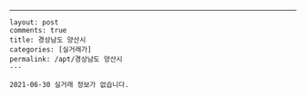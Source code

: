 ---
    layout: post
    comments: true
    title: 경상남도 양산시
    categories: [실거래가]
    permalink: /apt/경상남도 양산시
    ---

    2021-06-30 실거래 정보가 없습니다.

    